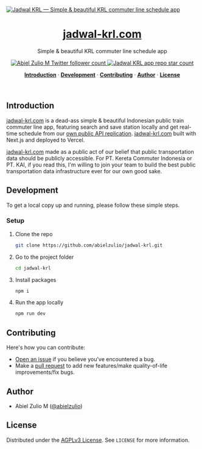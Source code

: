 <a href="https://www.jadwal-krl.com">
  <img alt="Jadwal KRL — Simple & beautiful KRL commuter line schedule app" src="https://www.jadwal-krl.com/og.png">
  <h1 align="center">jadwal-krl.com</h1>
</a>

<p align="center">
  Simple & beautiful KRL commuter line schedule app
</p>

<p align="center">
  <a href="https://twitter.com/abielzulio">
    <img src="https://img.shields.io/twitter/follow/abielzulio?style=flat&label=abielzulio&logo=twitter&color=0bf&logoColor=fff" alt="Abiel Zulio M Twitter follower count" />
  </a>
  <a href="https://github.com/abielzulio/jadwal-krl">
    <img src="https://img.shields.io/github/stars/abielzulio/jadwal-krl?label=abielzulio%jadwal-krl" alt="Jadwal KRL app repo star count" />
  </a>
</p>

<p align="center">
  <a href="#introduction"><strong>Introduction</strong></a> ·
  <a href="#development"><strong>Development</strong></a> ·
  <a href="#contributing"><strong>Contributing</strong></a> ·
  <a href="#author"><strong>Author</strong></a> ·
  <a href="#license"><strong>License</strong></a>
</p>
<br/>

## Introduction

[jadwal-krl.com](https://www.jadwal-krl.com) is a dead-ass simple & beautiful Indonesian public train commuter line app, featuring search and save station locally and get real-time schedule from our [own public API replication](https://github.com/abielzulio/jadwal-krl-api). [jadwal-krl.com](https://www.jadwal-krl.com) built with Next.js and deployed to Vercel.

[jadwal-krl.com](https://www.jadwal-krl.com) made as a public act of our belief that public transportation data should be publicly accessible.
For PT. Kereta Commuter Indonesia or PT. KAI, if you read this, I'm willing to join your team to build the best public transportation data infrastructure ever for our own good sake.

## Development

To get a local copy up and running, please follow these simple steps.

### Setup

1. Clone the repo

   ```sh
   git clone https://github.com/abielzulio/jadwal-krl.git
   ```

2. Go to the project folder

   ```sh
   cd jadwal-krl
   ```

3. Install packages

   ```sh
   npm i
   ```

4. Run the app locally

   ```sh
   npm run dev
   ```

## Contributing

Here's how you can contribute:

- [Open an issue](https://github.com/abielzulio/jadwal-krl/issues) if you believe you've encountered a bug.
- Make a [pull request](https://github.com/abielzulio/jadwal-krl/pull) to add new features/make quality-of-life improvements/fix bugs.

## Author

- Abiel Zulio M ([@abielzulio](https://twitter.com/abielzulio))

## License

Distributed under the [AGPLv3 License](https://github.com/abielzulio/sinau/blob/main/LICENSE). See `LICENSE` for more information.
